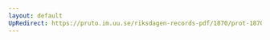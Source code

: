 ```yaml
---
layout: default
UpRedirect: https://pruto.im.uu.se/riksdagen-records-pdf/1870/prot-1870--fk--514/prot-1870--fk--514_000.pdf
---
```

